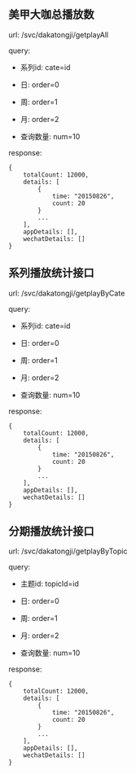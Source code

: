 ## 美甲大咖总播放数

url: /svc/dakatongji/getplayAll

query: 

* 系列id: cate=id

* 日: order=0
* 周: order=1
* 月: order=2

* 查询数量: num=10

response:

    {
        totalCount: 12000,
        details: [
            {
                time: "20150826",
                count: 20
            }
            ...
        ],
        appDetails: [],
        wechatDetails: []
    }
    
    
## 系列播放统计接口

url: /svc/dakatongji/getplayByCate

query: 

* 系列id: cate=id

* 日: order=0
* 周: order=1
* 月: order=2

* 查询数量: num=10

response:

    {
        totalCount: 12000,
        details: [
            {
                time: "20150826",
                count: 20
            }
            ...
        ],
        appDetails: [],
        wechatDetails: []
    }
    
## 分期播放统计接口

url: /svc/dakatongji/getplayByTopic

query: 

* 主题id: topicId=id

* 日: order=0
* 周: order=1
* 月: order=2

* 查询数量: num=10

response:


    {
        totalCount: 12000,
        details: [
            {
                time: "20150826",
                count: 20
            }
            ...
        ],
        appDetails: [],
        wechatDetails: []
    }